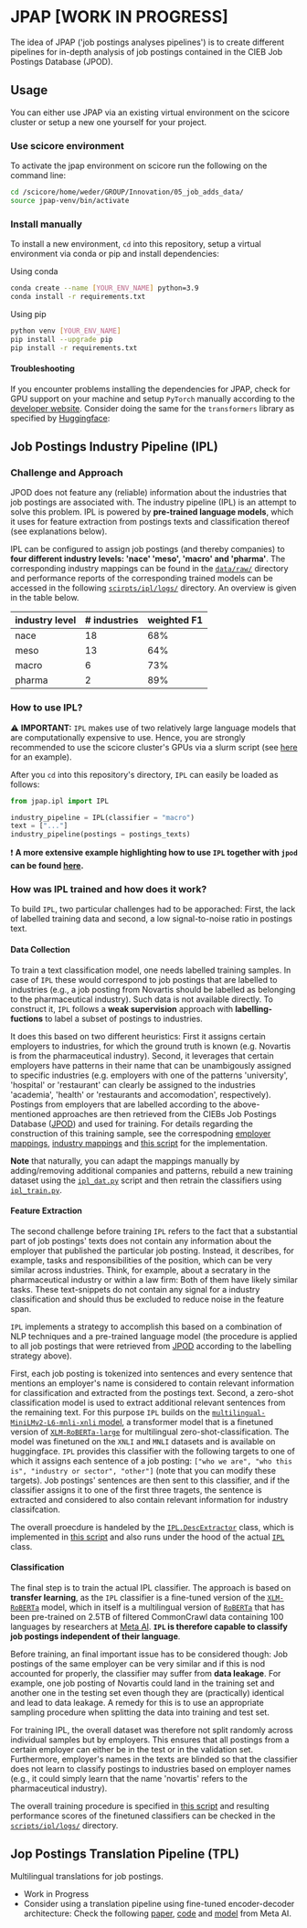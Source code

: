 # JPAP [WORK IN PROGRESS]
The idea of JPAP ('job postings analyses pipelines') is to create different pipelines for in-depth analysis of job postings contained in the CIEB Job Postings Database (JPOD).

## Usage

You can either use JPAP via an existing virtual environment on the scicore cluster or setup a new one yourself for your project.

### Use scicore environment
To activate the jpap environment on scicore run the following on the command line:

```bash
cd /scicore/home/weder/GROUP/Innovation/05_job_adds_data/
source jpap-venv/bin/activate
```

### Install manually
To install a new environment, `cd` into this repository, setup a virtual environment via conda or pip and install dependencies:

Using conda
```bash
conda create --name [YOUR_ENV_NAME] python=3.9
conda install -r requirements.txt
```

Using pip
```bash
python venv [YOUR_ENV_NAME]
pip install --upgrade pip
pip install -r requirements.txt
```

#### Troubleshooting
If you encounter problems installing the dependencies for JPAP, check for GPU support on your machine and setup `PyTorch` manually according to the [developer website](https://pytorch.org/). Consider doing the same  for the `transformers` library as specified by [Huggingface](https://huggingface.co/docs/transformers/installation):


## Job Postings Industry Pipeline (IPL)

### Challenge and Approach
JPOD does not feature any (reliable) information about the industries that job postings are associated with. The industry pipeline (IPL) is an attempt to solve this problem. IPL is powered by **pre-trained language models**, which it uses for feature extraction from postings texts and classification thereof (see explanations below). 

IPL can be configured to assign job postings (and thereby companies) to **four different industry levels: 'nace' 'meso', 'macro' and 'pharma'**. The corresponding industry mappings can be found in the [`data/raw/`](./data/raw/) directory and performance reports of the corresponding trained models can be accessed in the following [`scirpts/ipl/logs/`](./scripts/ipl/logs/) directory. An overview is given in the table below.

industry level|# industries|weighted F1
---|---|---
nace|18|68%
meso|13|64%
macro|6|73%
pharma|2|89%

### How to use IPL?

:warning: **IMPORTANT:** `IPL` makes use of two relatively large language models that are computationally expensive to use. Hence, you are strongly recommended to use the scicore cluster's GPUs via a slurm script (see <a href="./examples/ex_scicore.sh">here</a> for an example).

After you `cd` into this repository's directory, `IPL` can easily be loaded as follows:

```python
from jpap.ipl import IPL

industry_pipeline = IPL(classifier = "macro")
text = ["..."]
industry_pipeline(postings = postings_texts)
```

:exclamation: **A more extensive example highlighting how to use `IPL` together with `jpod` can be found  <a href='./examples/'>here</a>.**


### How was IPL trained and how does it work?
To build `IPL`, two particular challenges had to be apporached: First, the lack of labelled training data and second, a low signal-to-noise ratio in postings text.

#### Data Collection
To train a text classification model, one needs labelled training samples. In case of `IPL` these would correspond to job postings that are labelled to industries (e.g., a job posting from Novartis should be labelled as belonging to the pharmaceutical industry). Such data is not available directly. To construct it, `IPL` follows a **weak supervision** approach with **labelling-fuctions** to label a subset of postings to industries. 

It does this based on two different heuristics: First it assigns certain employers to industries, for which the ground truth is known (e.g. Novartis is from the pharmaceutical industry). Second, it leverages that certain employers have patterns in their name that can be unambigously assigned to specific industries (e.g. employers with one of the patterns 'university', 'hospital' or 'restaurant' can clearly be assigned to the industries 'academia', 'health' or 'restaurants and accomodation', respectively). 
Postings from employers that are labelled according to the above-mentioned approaches are then retrieved from the CIEBs Job Postings Database (<a href="https://github.com/cieb-unibas/jpod">JPOD</a>) and used for training. For details regarding the construction of this training sample, see the correspodning [employer mappings](./data/raw/industry_label_companies.json), [industry mappings](./data/raw/industry_label_patterns.json) and [this script](./scripts/ipl/ipl_dat.py) for the implementation.

**Note** that naturally, you can adapt the mappings manually by adding/removing additional companies and patterns, rebuild a new training dataset using the [`ipl_dat.py`](./scripts/ipl/ipl_dat.py) script and then retrain the classifiers using [`ipl_train.py`](./scripts/ipl/ipl_train.py).

#### Feature Extraction
The second challenge before training `IPL` refers to the fact that a substantial part of job postings' texts does not contain any information about the employer that published the particular job posting. Instead, it describes, for example, tasks and responsibilities of the position, which can be very similar across industries. Think, for example, about a secratary in the pharmaceutical industry or within a law firm: Both of them have likely similar tasks. These text-snippets do not contain any signal for a industry classification and should thus be excluded to reduce noise in the feature span. 

`IPL` implements a strategy to accomplish this based on a combination of NLP techniques and a pre-trained language model (the procedure is applied to all job postings that were retrieved from <a href="https://github.com/cieb-unibas/jpod">JPOD</a> according to the labelling strategy above).

First, each job posting is tokenized into sentences and every sentence that mentions an employer's name is considered to contain relevant information for classification and extracted from the postings text. Second, a zero-shot classification model is used to extract additional relevant sentences from the remaining text. For this purpose `IPL` builds on the <a href="https://huggingface.co/MoritzLaurer/multilingual-MiniLMv2-L6-mnli-xnli">`multilingual-MiniLMv2-L6-mnli-xnli` model</a>, a transformer model that is a finetuned version of <a href="https://huggingface.co/xlm-roberta-large">`XLM-RoBERTa-large`</a> for multilingual zero-shot-classification. The model was finetuned on the `XNLI` and `MNLI` datasets and is available on huggingface. `IPL` provides this classifier with the following targets to one of which it assigns each sentence of a job posting: `["who we are", "who this is", "industry or sector", "other"]` (note that you can modify these targets). Job postings' sentences are then sent to this classifier, and if the classifier assigns it to one of the first three tragets, the sentence is extracted and considered to also contain relevant information for industry classifcation. 

The overall proecdure is handeled by the [`IPL.DescExtractor`](./jpap/ipl/DescExtractor.py) class, which is implemented in [this script](./scripts/ipl/ipl_dat.py) and also runs under the hood of the actual [`IPL`](./jpap/ipl/IPL.py) class.

#### Classification
The final step is to train the actual IPL classifier. The approach is based on **transfer learning**, as the `IPL` classifier is a fine-tuned version of the [`XLM-RoBERTa`](https://huggingface.co/docs/transformers/model_doc/xlm-roberta) model, which in itself is a multilingual version of [`RoBERTa`](https://huggingface.co/docs/transformers/model_doc/roberta) that has been pre-trained on 2.5TB of filtered CommonCrawl data containing 100 languages by researchers at [Meta AI](https://ai.meta.com/). **`IPL` is therefore capable to classify job postings independent of their language**.

Before training, an final important issue has to be considered though: Job postings of the same employer can be very similar and if this is nod accounted for properly, the classifier may suffer from **data leakage**. For example, one job posting of Novartis could land in the training set and another one in the testing set even though they are (practically) identical and lead to data leakage. A remedy for this is to use an appropriate sampling procedure when splitting the data into training and test set.

For training IPL, the overall dataset was therefore not split randomly across individual samples but by employers. This ensures that all postings from a certain employer can either be in the test or in the validation set. Furthermore, employer's names in the texts are blinded so that the classifier does not learn to classify postings to industries based on employer names (e.g., it could simply learn that the name 'novartis' refers to the pharmaceutical industry).

The overall training procedure is specified in [this script](./scripts/ipl/ipl_train.py) and resulting performance scores of the finetuned classifiers can be checked in the [`scripts/ipl/logs/`](./scripts/ipl/logs/) directory.

## Jop Postings Translation Pipeline (TPL)
Multilingual translations for job postings.

- Work in Progress
- Consider using a translation pipeline using fine-tuned encoder-decoder architecture: Check the following [paper](https://arxiv.org/pdf/2010.11125.pdf), [code](https://github.com/kadirnar/Multilingual-Translation) and [model](https://huggingface.co/facebook/m2m100_418M) from Meta AI.
